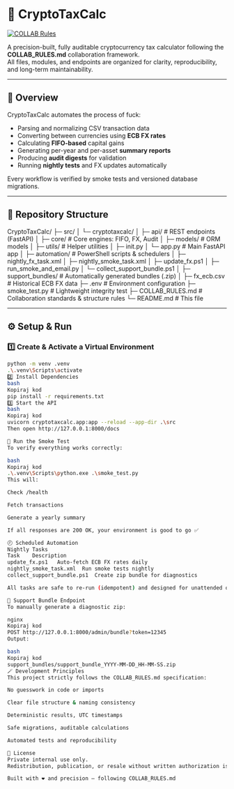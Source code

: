 # 🧮 CryptoTaxCalc

[![COLLAB Rules](https://img.shields.io/badge/Collab_Rules-Active-brightgreen)](./COLLAB_RULES.md)

A precision-built, fully auditable cryptocurrency tax calculator following the **COLLAB_RULES.md** collaboration framework.  
All files, modules, and endpoints are organized for clarity, reproducibility, and long-term maintainability.

---

## 🚀 Overview

CryptoTaxCalc automates the process of fuck:
- Parsing and normalizing CSV transaction data  
- Converting between currencies using **ECB FX rates**  
- Calculating **FIFO-based** capital gains  
- Generating per-year and per-asset **summary reports**  
- Producing **audit digests** for validation  
- Running **nightly tests** and FX updates automatically  

Every workflow is verified by smoke tests and versioned database migrations.

---

## 🧩 Repository Structure

CryptoTaxCalc/
├─ src/
│ └─ cryptotaxcalc/
│ ├─ api/ # REST endpoints (FastAPI)
│ ├─ core/ # Core engines: FIFO, FX, Audit
│ ├─ models/ # ORM models
│ ├─ utils/ # Helper utilities
│ ├─ init.py
│ └─ app.py # Main FastAPI app
│
├─ automation/ # PowerShell scripts & schedulers
│ ├─ nightly_fx_task.xml
│ ├─ nightly_smoke_task.xml
│ ├─ update_fx.ps1
│ ├─ run_smoke_and_email.py
│ └─ collect_support_bundle.ps1
│
├─ support_bundles/ # Automatically generated bundles (.zip)
│
├─ fx_ecb.csv # Historical ECB FX data
├─ .env # Environment configuration
├─ smoke_test.py # Lightweight integrity test
├─ COLLAB_RULES.md # Collaboration standards & structure rules
└─ README.md # This file

---

## ⚙️ Setup & Run

### 1️⃣ Create & Activate a Virtual Environment
```bash
python -m venv .venv
.\.venv\Scripts\activate
2️⃣ Install Dependencies
bash
Kopiraj kod
pip install -r requirements.txt
3️⃣ Start the API
bash
Kopiraj kod
uvicorn cryptotaxcalc.app:app --reload --app-dir .\src
Then open http://127.0.0.1:8000/docs

🧪 Run the Smoke Test
To verify everything works correctly:

bash
Kopiraj kod
.\.venv\Scripts\python.exe .\smoke_test.py
This will:

Check /health

Fetch transactions

Generate a yearly summary

If all responses are 200 OK, your environment is good to go ✅

🕗 Scheduled Automation
Nightly Tasks
Task	Description
update_fx.ps1	Auto-fetch ECB FX rates daily
nightly_smoke_task.xml	Run smoke tests nightly
collect_support_bundle.ps1	Create zip bundle for diagnostics

All tasks are safe to re-run (idempotent) and designed for unattended operation.

🧰 Support Bundle Endpoint
To manually generate a diagnostic zip:

nginx
Kopiraj kod
POST http://127.0.0.1:8000/admin/bundle?token=12345
Output:

bash
Kopiraj kod
support_bundles/support_bundle_YYYY-MM-DD_HH-MM-SS.zip
🪄 Development Principles
This project strictly follows the COLLAB_RULES.md specification:

No guesswork in code or imports

Clear file structure & naming consistency

Deterministic results, UTC timestamps

Safe migrations, auditable calculations

Automated tests and reproducibility

🪪 License
Private internal use only.
Redistribution, publication, or resale without written authorization is prohibited.

Built with ❤️ and precision — following COLLAB_RULES.md